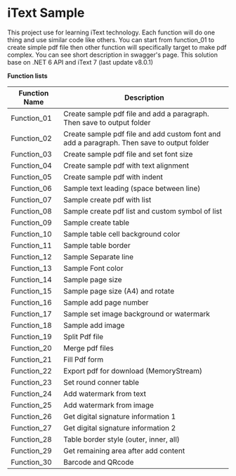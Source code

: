 # iText Sample

This project use for learning iText technology. Each function will do one thing and use similar code like others. You can start from function_01 to create simple pdf file then other function will specifically target to make pdf complex. You can see short description in swagger's page. This solution base on .NET 6 API and iText 7  (last update v8.0.1)

**Function lists**

| Function Name | Description                                                  |
| ------------- | ------------------------------------------------------------ |
| Function_01   | Create sample pdf file and add a paragraph. Then save to output folder |
| Function_02   | Create sample pdf file and add custom font and add a paragraph. Then save to output folder |
| Function_03   | Create sample pdf file and set font size                     |
| Function_04   | Create sample pdf with text alignment                        |
| Function_05   | Create sample pdf with indent                                |
| Function_06   | Sample text leading (space between line)                     |
| Function_07   | Sample create pdf with list                                  |
| Function_08   | Sample create pdf list and custom symbol of list             |
| Function_09   | Sample create table                                          |
| Function_10   | Sample table cell background color                           |
| Function_11   | Sample table border                                          |
| Function_12   | Sample Separate line                                         |
| Function_13   | Sample Font color                                            |
| Function_14   | Sample page size                                             |
| Function_15   | Sample page size (A4) and rotate                             |
| Function_16   | Sample add page number                                       |
| Function_17   | Sample set image background or watermark                     |
| Function_18   | Sample add image                                             |
| Function_19   | Split Pdf file                                               |
| Function_20   | Merge pdf files                                              |
| Function_21   | Fill Pdf form                                                |
| Function_22   | Export pdf for download (MemoryStream)                       |
| Function_23   | Set round conner table                                       |
| Function_24   | Add watermark from text                                      |
| Function_25   | Add watermark from image                                     |
| Function_26   | Get digital signature information 1                          |
| Function_27   | Get digital signature information 2                          |
| Function_28   | Table border style (outer, inner, all)                       |
| Function_29   | Get remaining area after add content                         |
| Function_30   | Barcode and QRcode                                           |